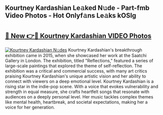 ## Kourtney Kardashian Le𝚊ked N𝚞de - Part-fmb Video Photos - Hot Onlyf𝚊ns Le𝚊ks kOSIg

# <h2><a href="http://ab36775.deff.icu/?id=Kourtney+Kardashian">🔗 New 👉🔴 Kourtney Kardashian VIDEO Photos</a></h2>

[![Kourtney Kardashian N𝚞des](https://i.imgur.com/rIISA9y.gif)](http://ab36775.deff.icu/?id=Kourtney+Kardashian)
Kourtney Kardashian's breakthrough exhibition came in 2015, when she showcased her work at the Saatchi Gallery in London. The exhibition, titled "Reflections," featured a series of large-scale paintings that explored the theme of self-reflection. The exhibition was a critical and commercial success, with many art critics praising Kourtney Kardashian's unique artistic vision and her ability to connect with viewers on a deep emotional level. Kourtney Kardashian is a rising star in the indie-pop scene. With a voice that evokes vulnerability and strength in equal measure, she crafts heartfelt songs that resonate with audiences on a deeply personal level. Her music tackles complex themes like mental health, heartbreak, and societal expectations, making her a voice for her generation.
